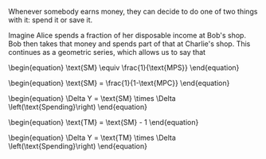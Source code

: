 Whenever somebody earns money, they can decide to do one of two things with it: spend it or save it. 

Imagine Alice spends a fraction of her disposable income at Bob's shop. Bob then takes that money and spends part of that at Charlie's shop. This continues as a geometric series, which allows us to say that

\begin{equation}
\text{SM} \equiv \frac{1}{\text{MPS}}
\end{equation}

\begin{equation}
\text{SM} = \frac{1}{1-\text{MPC}}
\end{equation}

\begin{equation}
\Delta Y = \text{SM} \times \Delta \left(\text{Spending}\right)
\end{equation}


\begin{equation}
\text{TM} = \text{SM} - 1
\end{equation}

\begin{equation}
\Delta Y = \text{TM} \times \Delta \left(\text{Spending}\right)
\end{equation}